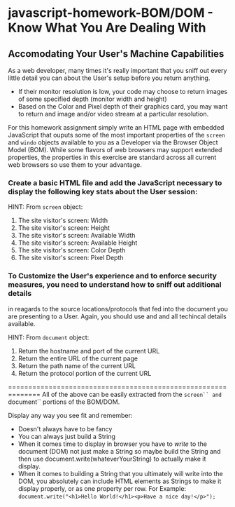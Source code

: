 # javascript-homework-BOM/DOM - Know What You Are Dealing With

## Accomodating Your User's Machine Capabilities

As a web developer, many times it's really important that you sniff out every little detail you can about the User's setup before you 
return anything.

- If their monitor resolution is low, your code may choose to return images of some specified depth (monitor width and height) 
- Based on the Color and Pixel depth of their graphics card, you may want to return and image and/or video stream at a particular 
resolution.

For this homework assignment simply write an HTML page with embedded JavaScript that ouputs some of the most important properties of 
the ```screen``` and ```windo``` objects available to you as a Developer via the Browser Object Model (BOM). While some flavors of web 
browsers may support extended properties, the properties in this exercise are standard across all current web browsers so use them 
to your advantage.

### Create a basic HTML file and add the JavaScript necessary to display the following key stats about the User session:
HINT: From ```screen``` object:
1. The site visitor's screen: Width
2. The site visitor's screen: Height
3. The site visitor's screen: Available Width
4. The site visitor's screen: Available Height
5. The site visitor's screen: Color Depth
6. The site visitor's screen: Pixel Depth

### To Customize the User's experience and to enforce security measures, you need to understand how to sniff out additional details
in reagards to the source locations/protocols that fed into the document you are presenting to a User. Again, you should use and and
all techincal details available.

HINT: From ```document``` object:

1. Return the hostname and port of the current URL
2. Return the entire URL of the current page
3. Return the path name of the current URL
4. Return the protocol portion of the current URL

==============================================================
All of the above can be easily extracted from the ```screen`` and ```document`` portions of the BOM/DOM.

Display any way you see fit and remember:
* Doesn't always have to be fancy
* You can always just build a String
* When it comes time to display in browser you have to *write* to the document (DOM) not just make a String so 
maybe build the String and then use document.write(whateverYourString) to actually make it display.
* When it comes to building a String that you ultimately will write into the DOM, you absolutely can include 
HTML elements as Strings to make it display properly, or as one property per row. For Example:
```document.write("<h1>Hello World!</h1><p>Have a nice day!</p>");```
